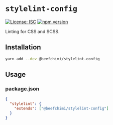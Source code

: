 # `stylelint-config`

[![License: ISC](https://img.shields.io/badge/License-ISC-blue.svg)](https://opensource.org/licenses/ISC) [![npm version](https://badge.fury.io/js/%beefchimi%stylelint-config.svg)](https://badge.fury.io/js/%beefchimi%stylelint-config.svg)

Linting for CSS and SCSS.

## Installation

```bash
yarn add --dev @beefchimi/stylelint-config
```

## Usage

### package.json

```json
{
  "stylelint": {
    "extends": ["@beefchimi/stylelint-config"]
  }
}
```
